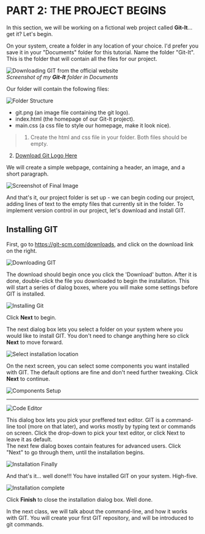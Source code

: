# PART 2: THE PROJECT BEGINS
In this section, we will be working on a fictional web project called **Git-It**... get it? Let's begin. 

On your system, create a folder in any location of your choice. I'd prefer you save it in your "Documents" folder for this tutorial. Name the folder "Git-It". This is the folder that will contain all the files for our project.  

![Downloading GIT from the official website](./images/1-NewFolder.png)  
*Screenshot of my **Git-It** folder in Documents*  

Our folder will contain the following files:  

![Folder Structure](./images/2-FolderStructure.png)
 - git.png (an image file containing the git logo). 
 - index.html (the homepage of our Git-It project).
 - main.css (a css file to style our homepage, make it look nice).   
 > 1. Create the html and css file in your folder. Both files should be empty.  
 2. [Download Git Logo Here](https://git-scm.com/images/logos/downloads/Git-Icon-1788C.png "Download GIT logo")

We will create a simple webpage, containing a header, an image, and a short paragraph.  

![Screenshot of Final Image](./images/3-GitItHomepage.png)

And that's it, our project folder is set up - we can begin coding our project, adding lines of text to the empty files that currently sit in the folder. To implement version control in our project, let's download and install GIT.

## Installing GIT
First, go to https://git-scm.com/downloads, and click on the download link on the right.  

![Downloading GIT](./images/4-DownloadGit.png)  

The download should begin once you click the 'Download' button. After it is done, double-click the file you downloaded to begin the installation. This will start a series of dialog boxes, where you will make some settings before GIT is installed.  

![Installing Git](./images/5-GITinstallation.png)  

Click **Next** to begin.  

The next dialog box lets you select a folder on your system where you would like to install GIT. You don't need to change anything here so click **Next** to move forward.  

![Select installation location](./images/6-DestinationLocation.png)  

On the next screen, you can select some components you want installed with GIT. The default options are fine and don't need further tweaking. Click **Next** to continue.  

![Components Setup](./images/7-ComponentsSetup.png)  

***

![Code Editor](./images/8-CodeEditor.png)  

This dialog box lets you pick your preffered text editor. GIT is a command-line tool (more on that later), and works mostly by typing text or commands on screen. Click the drop-down to pick your text editor, or click Next to leave it as default.  
The next few dialog boxes contain features for advanced users. Click "Next" to go through them, until the installation begins.  

![Installation Finally](./images/9-InstallationFinally.png)  

And that's it... well done!!! You have installed GIT on your system. High-five.  

![Installation complete](./images/10-InstallationComplete.png)  

Click __Finish__ to close the installation dialog box. Well done.

In the next class, we will talk about the command-line, and how it works with GIT. You will create your first GIT repository, and will be introduced to git commands.